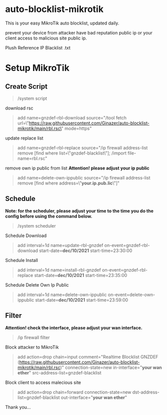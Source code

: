 # auto-blocklist-mikrotik

This is your easy MikroTik auto blocklist, updated daily.

prevent your device from attacker have bad reputation public ip or your client access to malicious site public ip.

Plush Reference IP Blacklist .txt


# Setup MikroTik

## Create Script
>/system script

download rsc
>add name=gnzdef-rbl-download source="/tool fetch url=\\"https://raw.githubusercontent.com/Ginazer/auto-blocklist-mikrotik/main/rbl.rsc\" mode=https"

update replace list 
>add name=gnzdef-rbl-replace source="/ip firewall address-list remove [find where list=\\"gnzdef-blacklist\\"]; /import file-name=rbl.rsc"

remove own ip public from list 
**Attention! please adjust your ip public**
>add name=delete-own-ippublic source="/ip firewall address-list remove [find where address=\\"**your.ip.pub.lic**\\"]"


## Schedule
**Note: for the scheduler, please adjust your time to the time you do the config before using the command below.**
>/system scheduler

Schedule Download
>add interval=1d name=update-rbl-gnzdef on-event=gnzdef-rbl-download start-date=**dec/10/2021** start-time=23:30:00

Schedule Install
>add interval=1d name=install-rbl-gnzdef on-event=gnzdef-rbl-replace start-date=**dec/10/2021** start-time=23:35:00

Schedule Delete Own Ip Public
>add interval=1d name=delete-own-ippublic on-event=delete-own-ippublic start-date=**dec/10/2021** start-time=23:59:00


## Filter
**Attention! check the interface, please adjust your wan interface.**
>/ip firewall filter

Block attacker to MikroTik
>add action=drop chain=input comment="Realtime Blocklist GNZDEF (https://raw.githubusercontent.com/Ginazer/auto-blocklist-mikrotik/main/rbl.rsc)" connection-state=new in-interface="**your wan ether**" src-address-list=gnzdef-blacklist

Block client to access malecious site
>add action=drop chain=forward connection-state=new dst-address-list=gnzdef-blacklist out-interface="**your wan ether**"

Thank you...
